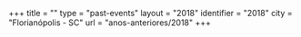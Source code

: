 +++
title = ""
type = "past-events"
layout = "2018"
identifier = "2018"
city = "Florianópolis - SC"
url = "anos-anteriores/2018"
+++